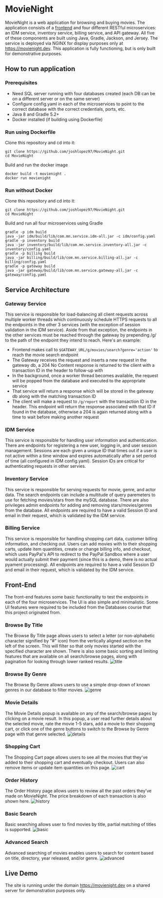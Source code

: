 # MovieNight
MovieNight is a web application for browsing and buying movies. The application consists of a [frontend](https://movienight.dev) and four different RESTful microservices: an IDM service, inventory service, billing service, and API gateway. All five of these components are built using Java, Gradle, Jackson, and Jersey. The service is deployed via NGINX for display purposes only at https://movienight.dev. This application is fully functioning, but is only built for demonstrative purposes.

## How to run application
### Prerequisites
- Need SQL server running with four databases created (each DB can be on a different server or on the same server)
- Configure config.yaml in each of the microservices to point to the correct database with the correct credentials, ports, etc.
- Java 8 and Gradle 5.2+
- Docker installed (if building using Dockerfile)
### Run using Dockerfile
Clone this repository and cd into it:  
```
git clone https://github.com/joshlopez97/MovieNight.git
cd MovieNight
```
Build and run the docker image
```
docker build -t movienight .
docker run movienight
```
### Run without Docker
Clone this repository and cd into it:  
```
git clone https://github.com/joshlopez97/MovieNight.git
cd MovieNight
```
Build and run all four microservices using Gradle
```
gradle -p idm build
java -jar idm/build/lib/com.mn.service.idm-all.jar -c idm/config.yaml
gradle -p inventory build
java -jar inventory/build/lib/com.mn.service.inventory-all.jar -c inventory/config.yaml
gradle -p billing build
java -jar billing/build/lib/com.mn.service.billing-all.jar -c billing/config.yaml
gradle -p gateway build
java -jar gateway/build/lib/com.mn.service.gateway-all.jar -c gateway/config.yaml
```

## Service Architecture
### Gateway Service
This service is responsible for load-balancing all client requests across multiple worker threads which continuously schedule HTTPS requests to all the endpoints in the other 3 services (with the exception of session validation in the IDM service). Aside from that exception, the endpoints in the other services must be reached through the gateway by prepending /g/ to the path of the endpoint they intend to reach. Here's an example:
- Frontend makes call to `$GATEWAY_URL/g/movies/search?genre='action'` to reach the movie search endpoint
- The Gateway receives the request and inserts a new request in the gateway db, a 204 No Content response is returned to the client with a transaction ID in the header to follow-up with
- In the background, once a worker thread becomes available, the request will be popped from the database and executed to the appropriate service
- That service will return a response which will be stored in the gateway db along with the matching transaction ID
- The client will make a request to `/g/report` with the transaction ID in the header. This endpoint will return the response associated with that ID if found in the database, otherwise a 204 is again returned along with a time to wait before making another request
### IDM Service
This service is responsible for handling user information and authentication. There are endpoints for registering a new user, logging in, and user session management. Sessions are each given a unique ID that times out if a user is not active within a time window and expires automatically after a set period of time (all configured in IDM config.yaml). Session IDs are critical for authenticating requests in other servies.
### Inventory Service
This service is responsible for serving requests for movie, genre, and actor data. The search endpoints can include a multitude of query paremeters to use for fetching movies/stars from the mySQL database. There are also privileges admin endpoints for adding and removing stars/movies/genres from the database. All endpoints are required to have a valid Session ID and email in their request, which is validated by the IDM service.
### Billing Service
This service is responsible for handling shopping cart data, customer billing information, and checking out. Users can add movies with to their shopping carts, update item quantities, create or change billing info, and checkout, which uses PayPal's API to redirect to the PayPal Sandbox where a user would actually submit their payment (since this is a demo, there is no actual pyament processing). All endpoints are required to have a valid Session ID and email in their request, which is validated by the IDM service.


## Front-End
The front-end features some basic functionality to test the endpoints in each of the four microservices. The UI is also simple and minimalistic. Some UI features were required to be included from the Databases course that this project originated from.

### Browse By Title
The Browse By Title page allows users to select a letter (or non-alphabetic character signified by "#" icon) from the vertically aligned section on the left of the screen. This will filter so that only movies started with the specified character are shown. There is also some basic sorting and limiting features that are available on all search/browse pages, along with pagination for looking through lower ranked results.
![title](https://raw.githubusercontent.com/joshlopez97/MovieNight/master/images/browsetitle.png)

### Browse By Genre
The Browse By Genre allows users to use a simple drop-down of known genres in our database to filter movies. 
![genre](https://raw.githubusercontent.com/joshlopez97/MovieNight/master/images/browsegenre.png)

### Movie Details
The Movie Details popup is available on any of the search/browse pages by clicking on a movie result. In this popup, a user read further details about the selected movie, rate the movie 1-5 stars, add a movie to their shopping cart, or click one of the genre buttons to switch to the Browse by Genre page with that genre selected.
![details](https://raw.githubusercontent.com/joshlopez97/MovieNight/master/images/details.png)

### Shopping Cart
The Shopping Cart page allows users to see all the movies that they've added to their shopping cart and eventually checkout. Users can also remove items or update item quantities on this page.
![cart](https://raw.githubusercontent.com/joshlopez97/MovieNight/master/images/cart.png)

### Order History
The Order History page allows users to review all the past orders they've made on MovieNight. The price breakdown of each transaction is also shown here.
![history](https://raw.githubusercontent.com/joshlopez97/MovieNight/master/images/orderhistory.png)

### Basic Search
Basic searching allows user to find movies by title, partial matching of titles is supported.
![basic](https://raw.githubusercontent.com/joshlopez97/MovieNight/master/images/basicsearch.png)

### Advanced Search
Advanced searching of movies enables users to search for content based on title, directory, year released, and/or genre.
![advanced](https://raw.githubusercontent.com/joshlopez97/MovieNight/master/images/advancedsearch.png)

## Live Demo
The site is running under the domain https://movienight.dev on a shared server for demonstration purposes only.

